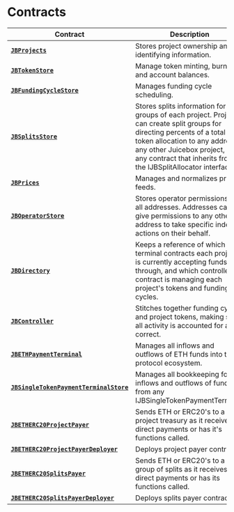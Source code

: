 # Contracts

| Contract                                                                           | Description                                                                                                                                                                                                                                                   |
| ---------------------------------------------------------------------------------- | ------------------------------------------------------------------------------------------------------------------------------------------------------------------------------------------------------------------------------------------------------------- |
| [**`JBProjects`**](/dev/api/v3/contracts/jbprojects/README.md)                                                    | Stores project ownership and identifying information.                                                                     |
| [**`JBTokenStore`**](/dev/api/v3/contracts/jbtokenstore/README.md)                                             | Manage token minting, burning, and account balances.                                                                                                                                         |
| [**`JBFundingCycleStore`**](/dev/api/v3/contracts/jbfundingcyclestore/README.md)                                  | Manages funding cycle scheduling.                                                                                                                                                                                    |
| [**`JBSplitsStore`**](/dev/api/v3/contracts/jbsplitsstore/README.md)                                                | Stores splits information for all groups of each project. Projects can create split groups for directing percents of a total token allocation to any address, any other Juicebox project, or any contract that inherits from the IJBSplitAllocator interface. |
| [**`JBPrices`**](/dev/api/v3/contracts/jbprices/README.md)                                                        | Manages and normalizes price feeds.                                                                                                                                                                                                                           |
| [**`JBOperatorStore`**](/dev/api/v3/contracts/jboperatorstore/README.md)                                          | Stores operator permissions for all addresses. Addresses can give permissions to any other address to take specific indexed actions on their behalf.                                                                                                          |
| [**`JBDirectory`**](/dev/api/v3/contracts/jbdirectory/README.md)                                                  | Keeps a reference of which terminal contracts each project is currently accepting funds through, and which controller contract is managing each project's tokens and funding cycles.                                                                          |
| [**`JBController`**](/dev/api/v3/contracts/or-controllers/jbcontroller/README.md)                                 | Stitches together funding cycles and project tokens, making sure all activity is accounted for and correct.                                                                                                                                                 |
| [**`JBETHPaymentTerminal`**](/dev/api/v3/contracts/or-payment-terminals/jbethpaymentterminal/README.md)           | Manages all inflows and outflows of ETH funds into the protocol ecosystem.                                                                                                                                                                          |
| [**`JBSingleTokenPaymentTerminalStore`**](/dev/api/v3/contracts/jbsingletokenpaymentterminalstore/README.md) | Manages all bookkeeping for inflows and outflows of funds from any IJBSingleTokenPaymentTerminal.                                                                                                                                                                                            |
| [**`JBETHERC20ProjectPayer`**](/dev/api/v3/contracts/or-utilities/jbetherc20projectpayer/README.md) | Sends ETH or ERC20's to a project treasury as it receives direct payments or has it's functions called.                                                                                                                                                                                           |
| [**`JBETHERC20ProjectPayerDeployer`**](/dev/api/v3/contracts/or-utilities/jbetherc20projectpayerdeployer/README.md) | Deploys project payer contracts.                                                                                                                                                                                         |
| [**`JBETHERC20SplitsPayer`**](/dev/api/v3/contracts/or-utilities/jbetherc20splitspayer/README.md) |  Sends ETH or ERC20's to a group of splits as it receives direct payments or has its functions called.                                                                                                                                                                                           |
| [**`JBETHERC20SplitsPayerDeployer`**](/dev/api/v3/contracts/or-utilities/jbetherc20splitspayerdeployer/README.md) | Deploys splits payer contracts.                                                                                                                                                                                         |
